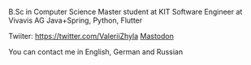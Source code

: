 B.Sc in Computer Science 
Master student at KIT
Software Engineer at Vivavis AG
Java+Spring, Python, Flutter

Twiiter: https://twitter.com/ValeriiZhyla
<a rel="me" href="https://techhub.social/@oratorx">Mastodon</a>

You can contact me in English, German and Russian

